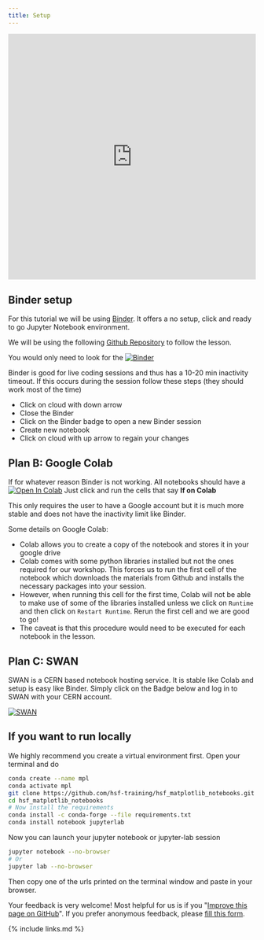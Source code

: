 ```yaml
---
title: Setup
---
```


  <iframe
      src="https://indico.cern.ch/event/1058838/attachments/2427696/4157672/HSF%20Matplotlib%20Setup.mp4"
      title= "HSF Matplotlib Setup"
      width="100%"
      height="500"
      frameborder="0"
      allowfullscreen="">
  </iframe>

## Binder setup
For this tutorial we will be using [Binder](https://mybinder.org/). It offers a no setup, click and ready to go Jupyter Notebook environment.

We will be using the following [Github Repository](https://github.com/hsf-training/hsf_matplotlib_notebooks) to follow the lesson.

You would only need to look for the [![Binder](https://mybinder.org/badge_logo.svg)](https://mybinder.org/v2/gh/hsf-training/hsf_matplotlib_notebooks/main)

Binder is good for live coding sessions and thus has a 10-20 min inactivity timeout. If this occurs during the session follow these steps (they should work most of the time)
- Click on cloud with down arrow
- Close the Binder
- Click on the Binder badge to open a new Binder session
- Create new notebook
- Click on cloud with up arrow to regain your changes



## Plan B: Google Colab

If for whatever reason Binder is not working. All notebooks should have a
[![Open In Colab](https://colab.research.google.com/assets/colab-badge.svg)]()
Just click and run the cells that say **If on Colab**

This only requires the user to have a Google account but it is much more stable and does not have the inactivity limit like Binder.

Some details on Google Colab:
- Colab allows you to create a copy of the notebook and stores it in your google drive
- Colab comes with some python libraries installed but not the ones required for our workshop. This forces us to run the first cell of the notebook which downloads the materials from Github and installs the necessary packages into your session.
- However, when running this cell for the first time, Colab will not be able to make use of some of the libraries installed unless we click on `Runtime` and then click on `Restart Runtime`. Rerun the first cell and we are good to go!
- The caveat is that this procedure would need to be executed for each notebook in the lesson.

## Plan C: SWAN
SWAN is a CERN based notebook hosting service. It is stable like Colab and setup is easy like Binder.
Simply click on the Badge below and log in to SWAN with your CERN account.

[![SWAN](https://swan.web.cern.ch/sites/swan.web.cern.ch/files/pictures/open_in_swan.svg)](https://cern.ch/swanserver/cgi-bin/go?projurl=https://github.com/hsf-training/hsf_matplotlib_notebooks.git)

## If you want to run locally

We highly recommend you create a virtual environment first. Open your terminal and do


```bash
conda create --name mpl
conda activate mpl
git clone https://github.com/hsf-training/hsf_matplotlib_notebooks.git
cd hsf_matplotlib_notebooks
# Now install the requirements
conda install -c conda-forge --file requirements.txt
conda install notebook jupyterlab
```
Now you can launch your jupyter notebook or jupyter-lab session
```bash
jupyter notebook --no-browser
# Or
jupyter lab --no-browser
```
Then copy one of the urls printed on the terminal window and paste in your browser.


Your feedback is very welcome! Most helpful for us is if you "[Improve this page on GitHub](https://github.com/hsf-training/hsf-training-matplotlib/edit/gh-pages/setup.md)". If you prefer anonymous feedback, please [fill this form](https://forms.gle/9ge6rkYk6UMUt2WT8).

{% include links.md %}

